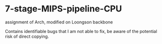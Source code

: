 # 7-stage-MIPS-pipeline-CPU
assignment of Arch, modified on Loongson backbone

Contains identifiable bugs that I am not able to fix, be aware of the potential risk of direct copying.
